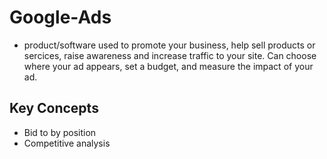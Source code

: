 # Google-Ads

- product/software used to promote your business, help sell products or sercices, raise awareness and increase traffic to your site. Can choose where your ad appears, set a budget, and measure the impact of your ad.

## Key Concepts

- Bid to by position
- Competitive analysis
